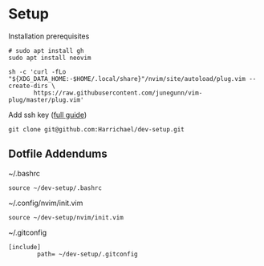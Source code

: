 # Setup

Installation prerequisites

```
# sudo apt install gh
sudo apt install neovim

sh -c 'curl -fLo "${XDG_DATA_HOME:-$HOME/.local/share}"/nvim/site/autoload/plug.vim --create-dirs \
       https://raw.githubusercontent.com/junegunn/vim-plug/master/plug.vim'
```

Add ssh key ([full guide](https://docs.github.com/en/authentication/connecting-to-github-with-ssh/adding-a-new-ssh-key-to-your-github-account))


```
git clone git@github.com:Harrichael/dev-setup.git
```

## Dotfile Addendums

~/.bashrc
```
source ~/dev-setup/.bashrc
```

~/.config/nvim/init.vim
```
source ~/dev-setup/nvim/init.vim
```

~/.gitconfig
```
[include]
        path= ~/dev-setup/.gitconfig
```
